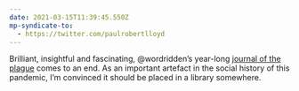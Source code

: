 ```yaml
---
date: 2021-03-15T11:39:45.550Z
mp-syndicate-to:
  - https://twitter.com/paulrobertlloyd
---
```

Brilliant, insightful and fascinating, @wordridden’s year-long [journal of the plague](hhttps://wordridden.com/post/965) comes to an end. As an important artefact in the social history of this pandemic, I’m convinced it should be placed in a library somewhere.

